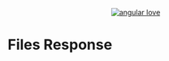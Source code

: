<p align="center">
    <a href="https://www.angular.love/" target="_blank"><img src="https://www.angular.love/wp-content/uploads/2020/07/logo-angular.png" alt="angular love"/></a>
</p>

# Files Response
